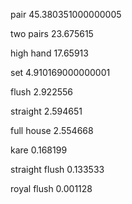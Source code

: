 pair 45.380351000000005

two pairs 23.675615

high hand 17.65913

set 4.910169000000001

flush 2.922556

straight 2.594651

full house 2.554668

kare 0.168199

straight flush 0.133533

royal flush 0.001128
